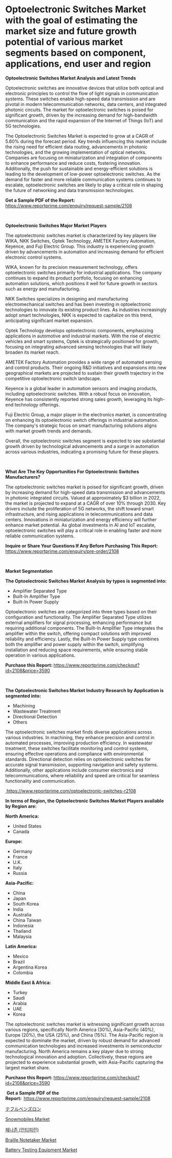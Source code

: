 <p><h1>Optoelectronic Switches Market with the goal of estimating the market size and future growth potential of various market segments based on component, applications, end user and region</h1></p><p><strong>Optoelectronic Switches Market Analysis and Latest Trends</strong></p>
<p><p>Optoelectronic switches are innovative devices that utilize both optical and electronic principles to control the flow of light signals in communication systems. These switches enable high-speed data transmission and are pivotal in modern telecommunication networks, data centers, and integrated photonic circuits. The market for optoelectronic switches is poised for significant growth, driven by the increasing demand for high-bandwidth communication and the rapid expansion of the Internet of Things (IoT) and 5G technologies.</p><p>The Optoelectronic Switches Market is expected to grow at a CAGR of 5.60% during the forecast period. Key trends influencing this market include the rising need for efficient data routing, advancements in photonic technologies, and the growing implementation of optical networks. Companies are focusing on miniaturization and integration of components to enhance performance and reduce costs, fostering innovation. Additionally, the push for sustainable and energy-efficient solutions is leading to the development of low-power optoelectronic switches. As the demand for faster and more reliable communication systems continues to escalate, optoelectronic switches are likely to play a critical role in shaping the future of networking and data transmission technologies.</p></p>
<p><strong>Get a Sample PDF of the Report:&nbsp;</strong> <a href="https://www.reportprime.com/enquiry/request-sample/2108">https://www.reportprime.com/enquiry/request-sample/2108</a></p>
<p>&nbsp;</p>
<p><strong>Optoelectronic Switches Major Market Players</strong></p>
<p><p>The optoelectronic switches market is characterized by key players like WIKA, NKK Switches, Optek Technology, AMETEK Factory Automation, Keyence, and Fuji Electric Group. This industry is experiencing growth driven by advancements in automation and increasing demand for efficient electronic control systems.</p><p>WIKA, known for its precision measurement technology, offers optoelectronic switches primarily for industrial applications. The company continues to expand its product portfolio, focusing on enhancing automation solutions, which positions it well for future growth in sectors such as energy and manufacturing.</p><p>NKK Switches specializes in designing and manufacturing electromechanical switches and has been investing in optoelectronic technologies to innovate its existing product lines. As industries increasingly adopt smart technologies, NKK is expected to capitalize on this trend, anticipating significant market expansion.</p><p>Optek Technology develops optoelectronic components, emphasizing applications in automotive and industrial markets. With the rise of electric vehicles and smart systems, Optek is strategically positioned for growth, focusing on integrating advanced sensing technologies that will likely broaden its market reach.</p><p>AMETEK Factory Automation provides a wide range of automated sensing and control products. Their ongoing R&D initiatives and expansions into new geographical markets are projected to sustain their growth trajectory in the competitive optoelectronic switch landscape.</p><p>Keyence is a global leader in automation sensors and imaging products, including optoelectronic switches. With a robust focus on innovation, Keyence has consistently reported strong sales growth, leveraging its high-end technology offerings. </p><p>Fuji Electric Group, a major player in the electronics market, is concentrating on enhancing its optoelectronic switch offerings in industrial automation. The company's strategic focus on smart manufacturing solutions aligns with market growth trends and demands.</p><p>Overall, the optoelectronic switches segment is expected to see substantial growth driven by technological advancements and a surge in automation across various industries, indicating a promising future for these players.</p></p>
<p>&nbsp;</p>
<p><strong>What Are The Key Opportunities For Optoelectronic Switches Manufacturers?</strong></p>
<p><p>The optoelectronic switches market is poised for significant growth, driven by increasing demand for high-speed data transmission and advancements in photonic integrated circuits. Valued at approximately $3 billion in 2022, the market is projected to expand at a CAGR of over 10% through 2030. Key drivers include the proliferation of 5G networks, the shift toward smart infrastructure, and rising applications in telecommunications and data centers. Innovations in miniaturization and energy efficiency will further enhance market potential. As global investments in AI and IoT escalate, optoelectronic switches will play a critical role in enabling faster and more reliable communication systems.</p></p>
<p><strong>Inquire or Share Your Questions If Any Before Purchasing This Report:</strong> <a href="https://www.reportprime.com/enquiry/pre-order/2108">https://www.reportprime.com/enquiry/pre-order/2108</a></p>
<p>&nbsp;</p>
<p><strong>Market Segmentation</strong></p>
<p><strong>The Optoelectronic Switches Market Analysis by types is segmented into:</strong></p>
<p><ul><li>Amplifier Separated Type</li><li>Built-In Amplifier Type</li><li>Built-In Power Supply</li></ul></p>
<p><p>Optoelectronic switches are categorized into three types based on their configuration and functionality. The Amplifier Separated Type utilizes external amplifiers for signal processing, enhancing performance but requiring additional components. The Built-In Amplifier Type integrates the amplifier within the switch, offering compact solutions with improved reliability and efficiency. Lastly, the Built-In Power Supply type combines both the amplifier and power supply within the switch, simplifying installation and reducing space requirements, while ensuring stable operation in various applications.</p></p>
<p><strong>Purchase this Report:&nbsp;</strong><a href="https://www.reportprime.com/checkout?id=2108&price=3590">https://www.reportprime.com/checkout?id=2108&price=3590</a></p>
<p>&nbsp;</p>
<p><strong>The Optoelectronic Switches Market Industry Research by Application is segmented into:</strong></p>
<p><ul><li>Machining</li><li>Wastewater Treatment</li><li>Directional Detection</li><li>Others</li></ul></p>
<p><p>The optoelectronic switches market finds diverse applications across various industries. In machining, they enhance precision and control in automated processes, improving production efficiency. In wastewater treatment, these switches facilitate monitoring and control systems, ensuring effective operations and compliance with environmental standards. Directional detection relies on optoelectronic switches for accurate signal transmission, supporting navigation and safety systems. Additionally, other applications include consumer electronics and telecommunications, where reliability and speed are critical for seamless functionality and communication.</p></p>
<p><a href="https://www.reportprime.com/optoelectronic-switches-r2108">&nbsp;https://www.reportprime.com/optoelectronic-switches-r2108</a></p>
<p><strong>In terms of Region, the Optoelectronic Switches Market Players available by Region are:</strong></p>
<p>
    <p> <strong> North America: </strong>
        <ul>
            <li>United States</li>
            <li>Canada</li>
        </ul>
        </p> 
    <p> <strong> Europe: </strong>
        <ul>
            <li>Germany</li>
            <li>France</li>
            <li>U.K.</li>
            <li>Italy</li>
            <li>Russia</li>
        </ul>
        </p> 
    <p> <strong> Asia-Pacific: </strong>
        <ul>
            <li>China</li>
            <li>Japan</li>
            <li>South Korea</li>
            <li>India</li>
            <li>Australia</li>
            <li>China Taiwan</li>
            <li>Indonesia</li>
            <li>Thailand</li>
            <li>Malaysia</li>
        </ul>
        </p> 
    <p> <strong> Latin America: </strong>
        <ul>
            <li>Mexico</li>
            <li>Brazil</li>
            <li>Argentina Korea</li>
            <li>Colombia</li>
        </ul>
        </p> 
    <p> <strong> Middle East & Africa: </strong>
        <ul>
            <li>Turkey</li>
            <li>Saudi</li>
            <li>Arabia</li>
            <li>UAE</li>
            <li>Korea</li>
        </ul>
    </p>
    </p>
<p><p>The optoelectronic switches market is witnessing significant growth across various regions, specifically North America (30%), Asia-Pacific (40%), Europe (20%), the USA (25%), and China (15%). The Asia-Pacific region is expected to dominate the market, driven by robust demand for advanced communication technologies and increased investments in semiconductor manufacturing. North America remains a key player due to strong technological innovation and adoption. Collectively, these regions are projected to experience substantial growth, with Asia-Pacific capturing the largest market share.</p></p>
<p><strong>Purchase this Report: </strong><a href="https://www.reportprime.com/checkout?id=2108&price=3590">https://www.reportprime.com/checkout?id=2108&price=3590</a></p>
<p>&nbsp;<strong>Get a Sample PDF of the Report:&nbsp;&nbsp;</strong><a href="https://www.reportprime.com/enquiry/request-sample/2108">https://www.reportprime.com/enquiry/request-sample/2108</a></p>
<p><strong></strong></p>
<p><p><a href="https://medium.com/@henriettemills1/teflubenzuron-market-%E3%81%AE%E3%82%B0%E3%83%AD%E3%83%BC%E3%83%90%E3%83%AB%E5%B8%82%E5%A0%B4%E6%A6%82%E8%A6%81%E3%81%AF-%E4%B8%96%E7%95%8C%E3%81%8A%E3%82%88%E3%81%B3%E4%B8%BB%E8%A6%81%E5%B8%82%E5%A0%B4%E3%81%AB%E3%81%8A%E3%81%91%E3%82%8B%E6%A5%AD%E7%95%8C%E3%81%AB%E5%BD%B1%E9%9F%BF%E3%82%92%E4%B8%8E%E3%81%88%E3%82%8B%E4%B8%BB%E8%A6%81%E3%81%AA%E3%83%88%E3%83%AC%E3%83%B3%E3%83%89%E3%81%AB%E3%81%A4%E3%81%84%E3%81%A6-%E7%8B%AC%E8%87%AA%E3%81%AE%E8%A6%96%E7%82%B9%E3%82%92%E6%8F%90%E4%BE%9B%E3%81%97%E3%81%BE%E3%81%99-2bc18beb896d">テフルベンズロン</a></p><p><a href="https://medium.com/@kirstencharriso/snowmobiles-market-insights-product-type-application-trends-and-regional-analysis-from-2024-to-10dfa6124c7e">Snowmobiles Market</a></p><p><a href="https://medium.com/@robertojones8678/%EC%84%B8%EA%B3%84-phenazone-antipyrine-market-%EC%9D%80-2024%EC%97%90%EC%84%9C-2031%EB%A1%9C-%EC%97%B0%ED%8F%89%EA%B7%A0-%EC%A6%9D%EA%B0%80%EC%9C%A8%EC%9D%84-%EB%B3%B4%EC%9D%BC-%EA%B2%83%EC%9C%BC%EB%A1%9C-%EC%98%88%EC%83%81%EB%90%A9%EB%8B%88%EB%8B%A4-8c68eb177e80">페나존 (안티피린)</a></p><p><a href="https://www.linkedin.com/pulse/braille-notetaker-market-global-share-ranking-overall-emoke?trackingId=t1dz9ynuSUyUtzCQPiLBnA%3D%3D">Braille Notetaker Market</a></p><p><a href="https://github.com/WashimHussain441/Market-Research-Report-List-1/blob/main/battery-testing-equipment-market.md">Battery Testing Equipment Market</a></p></p>